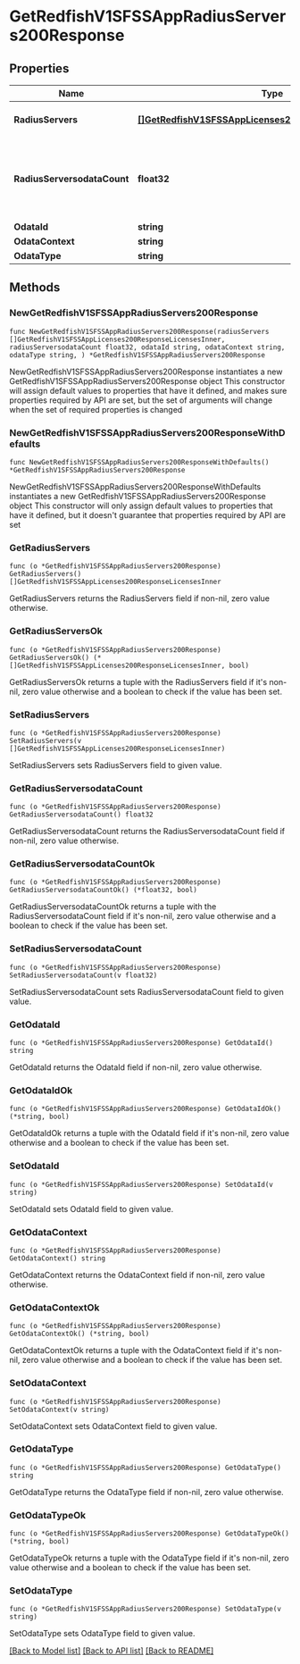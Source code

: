 # GetRedfishV1SFSSAppRadiusServers200Response

## Properties

Name | Type | Description | Notes
------------ | ------------- | ------------- | -------------
**RadiusServers** | [**[]GetRedfishV1SFSSAppLicenses200ResponseLicensesInner**](GetRedfishV1SFSSAppLicenses200ResponseLicensesInner.md) | A set of RADIUS servers | 
**RadiusServersodataCount** | **float32** | Number of RADIUS servers configured up to a maximum of 10 | 
**OdataId** | **string** |  | 
**OdataContext** | **string** |  | 
**OdataType** | **string** |  | 

## Methods

### NewGetRedfishV1SFSSAppRadiusServers200Response

`func NewGetRedfishV1SFSSAppRadiusServers200Response(radiusServers []GetRedfishV1SFSSAppLicenses200ResponseLicensesInner, radiusServersodataCount float32, odataId string, odataContext string, odataType string, ) *GetRedfishV1SFSSAppRadiusServers200Response`

NewGetRedfishV1SFSSAppRadiusServers200Response instantiates a new GetRedfishV1SFSSAppRadiusServers200Response object
This constructor will assign default values to properties that have it defined,
and makes sure properties required by API are set, but the set of arguments
will change when the set of required properties is changed

### NewGetRedfishV1SFSSAppRadiusServers200ResponseWithDefaults

`func NewGetRedfishV1SFSSAppRadiusServers200ResponseWithDefaults() *GetRedfishV1SFSSAppRadiusServers200Response`

NewGetRedfishV1SFSSAppRadiusServers200ResponseWithDefaults instantiates a new GetRedfishV1SFSSAppRadiusServers200Response object
This constructor will only assign default values to properties that have it defined,
but it doesn't guarantee that properties required by API are set

### GetRadiusServers

`func (o *GetRedfishV1SFSSAppRadiusServers200Response) GetRadiusServers() []GetRedfishV1SFSSAppLicenses200ResponseLicensesInner`

GetRadiusServers returns the RadiusServers field if non-nil, zero value otherwise.

### GetRadiusServersOk

`func (o *GetRedfishV1SFSSAppRadiusServers200Response) GetRadiusServersOk() (*[]GetRedfishV1SFSSAppLicenses200ResponseLicensesInner, bool)`

GetRadiusServersOk returns a tuple with the RadiusServers field if it's non-nil, zero value otherwise
and a boolean to check if the value has been set.

### SetRadiusServers

`func (o *GetRedfishV1SFSSAppRadiusServers200Response) SetRadiusServers(v []GetRedfishV1SFSSAppLicenses200ResponseLicensesInner)`

SetRadiusServers sets RadiusServers field to given value.


### GetRadiusServersodataCount

`func (o *GetRedfishV1SFSSAppRadiusServers200Response) GetRadiusServersodataCount() float32`

GetRadiusServersodataCount returns the RadiusServersodataCount field if non-nil, zero value otherwise.

### GetRadiusServersodataCountOk

`func (o *GetRedfishV1SFSSAppRadiusServers200Response) GetRadiusServersodataCountOk() (*float32, bool)`

GetRadiusServersodataCountOk returns a tuple with the RadiusServersodataCount field if it's non-nil, zero value otherwise
and a boolean to check if the value has been set.

### SetRadiusServersodataCount

`func (o *GetRedfishV1SFSSAppRadiusServers200Response) SetRadiusServersodataCount(v float32)`

SetRadiusServersodataCount sets RadiusServersodataCount field to given value.


### GetOdataId

`func (o *GetRedfishV1SFSSAppRadiusServers200Response) GetOdataId() string`

GetOdataId returns the OdataId field if non-nil, zero value otherwise.

### GetOdataIdOk

`func (o *GetRedfishV1SFSSAppRadiusServers200Response) GetOdataIdOk() (*string, bool)`

GetOdataIdOk returns a tuple with the OdataId field if it's non-nil, zero value otherwise
and a boolean to check if the value has been set.

### SetOdataId

`func (o *GetRedfishV1SFSSAppRadiusServers200Response) SetOdataId(v string)`

SetOdataId sets OdataId field to given value.


### GetOdataContext

`func (o *GetRedfishV1SFSSAppRadiusServers200Response) GetOdataContext() string`

GetOdataContext returns the OdataContext field if non-nil, zero value otherwise.

### GetOdataContextOk

`func (o *GetRedfishV1SFSSAppRadiusServers200Response) GetOdataContextOk() (*string, bool)`

GetOdataContextOk returns a tuple with the OdataContext field if it's non-nil, zero value otherwise
and a boolean to check if the value has been set.

### SetOdataContext

`func (o *GetRedfishV1SFSSAppRadiusServers200Response) SetOdataContext(v string)`

SetOdataContext sets OdataContext field to given value.


### GetOdataType

`func (o *GetRedfishV1SFSSAppRadiusServers200Response) GetOdataType() string`

GetOdataType returns the OdataType field if non-nil, zero value otherwise.

### GetOdataTypeOk

`func (o *GetRedfishV1SFSSAppRadiusServers200Response) GetOdataTypeOk() (*string, bool)`

GetOdataTypeOk returns a tuple with the OdataType field if it's non-nil, zero value otherwise
and a boolean to check if the value has been set.

### SetOdataType

`func (o *GetRedfishV1SFSSAppRadiusServers200Response) SetOdataType(v string)`

SetOdataType sets OdataType field to given value.



[[Back to Model list]](../README.md#documentation-for-models) [[Back to API list]](../README.md#documentation-for-api-endpoints) [[Back to README]](../README.md)


